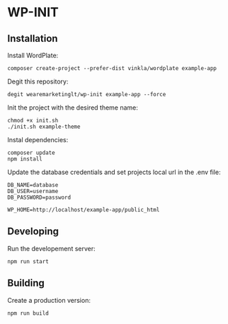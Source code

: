 # WP-INIT

## Installation

Install WordPlate:

```
composer create-project --prefer-dist vinkla/wordplate example-app
```

Degit this repository:

```
degit wearemarketinglt/wp-init example-app --force
```

Init the project with the desired theme name:

```
chmod +x init.sh
./init.sh example-theme
```

Instal dependencies:

```
composer update
npm install
```

Update the database credentials and set projects local url in the .env file:

```
DB_NAME=database
DB_USER=username
DB_PASSWORD=password

WP_HOME=http://localhost/example-app/public_html
```

## Developing

Run the developement server:

```
npm run start
```
## Building

Create a production version:

```
npm run build
```
